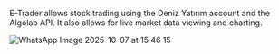 E-Trader allows stock trading using the Deniz Yatırım account and the Algolab API. It also allows for live market data viewing and charting.


![WhatsApp Image 2025-10-07 at 15 46 15](https://github.com/user-attachments/assets/dceeae58-fe4e-4b86-9264-d1d2c8f11387)
